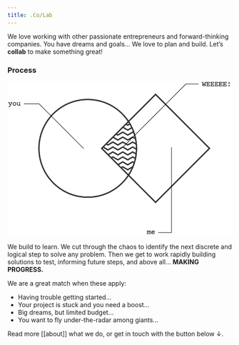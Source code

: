 ```yaml
---
title: .Co/Lab
---
```


We love working with other passionate entrepreneurs and forward-thinking companies. You have dreams and goals... We love to plan and build. Let’s **collab** to make something great!


### Process


![](public/images/vennColab.svg)

We build to learn. We cut through the chaos to identify the next discrete and logical step to solve any problem. Then we get to work rapidly building solutions to test, informing future steps, and above all... **MAKING PROGRESS.**

We are a great match when these apply:

- Having trouble getting started...
- Your project is stuck and you need a boost...
- Big dreams, but limited budget...
- You want to fly under-the-radar among giants...

Read more [[about]] what we do, or get in touch with the button below ↓.